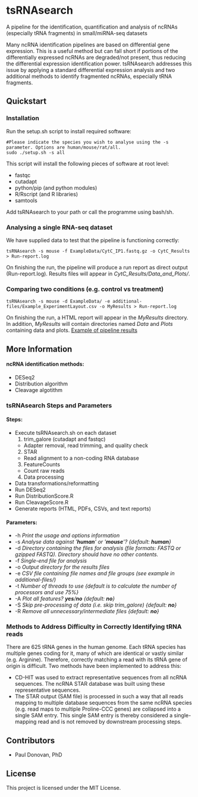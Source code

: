 # tsRNAsearch

A pipeline for the identification, quantification and analysis of ncRNAs (especially tRNA fragments) in small/miRNA-seq datasets

Many ncRNA identification pipelines are based on differential gene expression. This is a useful method but can fall short if portions of the differentially expressed ncRNAs are degraded/not present, thus reducing the differential expression identification power. tsRNAsearch addresses this issue by applying a standard differential expression analysis and two additional methods to identify fragmented ncRNAs, especially tRNA fragments.

## Quickstart
### Installation
Run the setup.sh script to install required software:

```
#Please indicate the species you wish to analyse using the -s parameter. Options are human/mouse/rat/all.
sudo ./setup.sh -s all
```

This script will install the following pieces of software at root level:

* fastqc
* cutadapt
* python/pip (and python modules)
* R/Rscript (and R libraries)
* samtools

Add tsRNAsearch to your path or call the programme using bash/sh.

### Analysing a single RNA-seq dataset
We have supplied data to test that the pipeline is functioning correctly:

```
tsRNAsearch -s mouse -f ExampleData/CytC_IP1.fastq.gz -o CytC_Results > Run-report.log
```

On finishing the run, the pipeline will produce a run report as direct output (Run-report.log). Results files will appear in *CytC\_Results/Data\_and\_Plots/*.

### Comparing two conditions (e.g. control vs treatment)
```
tsRNAsearch -s mouse -d ExampleData/ -e additional-files/Example_ExperimentLayout.csv -o MyResults > Run-report.log 
```

On finishing the run, a HTML report will appear in the *MyResults* directory. In addition, *MyResults* will contain directories named *Data* and *Plots* containing data and plots. [Example of pipeline results](https://giantspacerobot.github.io/tsRNAsearch_ExampleOutput/CytC_vs_TotalRNA.Results-summary.Base64encoded.html)

## More Information
#### ncRNA identification methods:
* DESeq2
* Distribution algorithm
* Cleavage algotithm

### tsRNAsearch Steps and Parameters 
#### Steps:
* Execute tsRNAsearch.sh on each dataset
  1. trim\_galore (cutadapt and fastqc) 
    * Adapter removal, read trimming, and quality check
  2. STAR
    * Read alignment to a non-coding RNA database
  3. FeatureCounts
    * Count raw reads
  4. Data processing
* Data transformations/reformatting
* Run DESeq2
* Run DistributionScore.R
* Run CleavageScore.R
* Generate reports (HTML, PDFs, CSVs, and text reports)
#### Parameters:
* -h *Print the usage and options information*
* -s *Analyse data against '__human__' or '__mouse__'? {default: __human__}*
* -d *Directory containing the files for analysis (file formats: FASTQ or gzipped FASTQ). Directory should have no other contents.*
* -f *Single-end file for analysis*
* -o *Output directory for the results files*
* -e *CSV file containing file names and file groups (see example in additional-files/)*
* -t *Number of threads to use {default is to calculate the number of processors and use 75%}*
* -A *Plot all features? __yes__/__no__ {default: __no__}*
* -S *Skip pre-processing of data (i.e. skip trim_galore) {default: __no__}*
* -R *Remove all unnecessary/intermediate files {default: __no__}*

### Methods to Address Difficulty in Correctly Identifying tRNA reads
There are 625 tRNA genes in the human genome. Each tRNA species has multiple genes coding for it, many of which are identical or vastly similar (e.g. Arginine). Therefore, correctly matching a read with its tRNA gene of origin is difficult. Two methods have been implemented to address this:
* CD-HIT was used to extract representative sequences from all ncRNA sequences. The ncRNA STAR database was built using these representative sequences.
* The STAR output (SAM file) is processed in such a way that all reads mapping to multiple database sequences from the same ncRNA species (e.g. read maps to multiple Proline-CCC genes) are collapsed into a single SAM entry. This single SAM entry is thereby considered a single-mapping read and is not removed by downstream processing steps.

## Contributors
* Paul Donovan, PhD

## License
This project is licensed under the MIT License.

